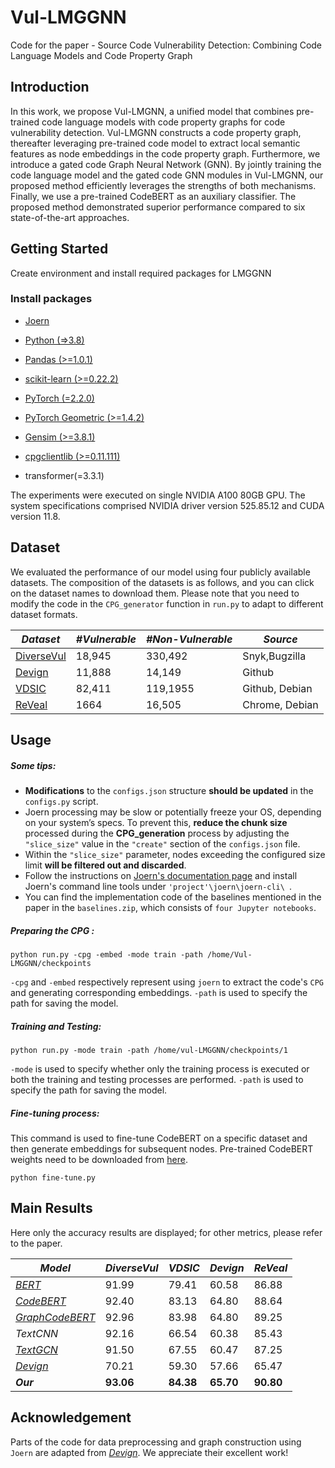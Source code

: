 # Vul-LMGGNN
Code for the paper - Source Code Vulnerability Detection: Combining Code Language Models and Code Property Graph
## Introduction

In this work, we propose Vul-LMGNN, a unified model that combines pre-trained code language models with code property graphs for code vulnerability detection. Vul-LMGNN constructs a code property graph, thereafter leveraging pre-trained code model to extract local semantic features as node embeddings in the code property graph. Furthermore, we introduce a gated code Graph Neural Network (GNN). By jointly training the code language model and the gated code GNN modules in Vul-LMGNN, our proposed method efficiently leverages the strengths of both mechanisms. Finally, we use a pre-trained CodeBERT as an auxiliary classifier. The proposed method demonstrated superior performance compared to six state-of-the-art approaches.

## Getting Started 

Create environment and install required packages for LMGGNN

### Install packages

- [Joern](https://joern.io/docs/)
- [Python (=>3.8)](https://www.python.org/)

- [Pandas (>=1.0.1)](https://pandas.pydata.org/)
- [scikit-learn (>=0.22.2)](https://scikit-learn.org/stable/)
- [PyTorch (=2.2.0)](https://pytorch.org/)
- [PyTorch Geometric (>=1.4.2)](https://pytorch-geometric.readthedocs.io/en/latest/notes/installation.html)
- [Gensim (>=3.8.1)](https://radimrehurek.com/gensim/)
- [cpgclientlib (>=0.11.111)](https://pypi.org/project/cpgclientlib/)
- transformer(=3.3.1)

The experiments were executed on single NVIDIA A100 80GB GPU. The system specifications comprised NVIDIA driver version 525.85.12 and CUDA version 11.8.

## Dataset

We evaluated the performance of our model using four publicly available datasets. The composition of the datasets is as follows, and you can click on the dataset names to download them. Please note that you need to modify the code in the `CPG_generator` function in `run.py` to adapt to different dataset formats.

| *Dataset*                                                    | *#Vulnerable* | *#Non-Vulnerable* | *Source*       |
| ------------------------------------------------------------ | ------------- | ----------------- | -------------- |
| [DiverseVul](https://drive.google.com/file/d/12IWKhmLhq7qn5B_iXgn5YerOQtkH-6RG/view?usp=sharing) | 18,945        | 330,492           | Snyk,Bugzilla  |
| [Devign](https://sites.google.com/view/devign)               | 11,888        | 14,149            | Github         |
| [VDSIC](https://osf.io/d45bw/)                               | 82,411        | 119,1955          | Github, Debian |
| [ReVeal](https://github.com/VulDetProject/ReVeal)            | 1664          | 16,505            | Chrome, Debian |


## Usage

##### Some tips:

- **Modifications** to the `configs.json` structure **should be updated** in the `configs.py` script.
- Joern processing may be slow or potentially freeze your OS, depending on your system’s specs. To prevent this, **reduce the chunk size** processed during the **CPG_generation** process by adjusting the `"slice_size"` value in the `"create"` section of the `configs.json` file.
- Within the `"slice_size"` parameter, nodes exceeding the configured size limit **will be filtered out and discarded**.
- Follow the instructions on [Joern's documentation page](https://joern.io/docs/) and install Joern's command line tools under `'project'\joern\joern-cli\ `.
- You can find the implementation code of the baselines mentioned in the paper in the `baselines.zip`, which consists of `four Jupyter notebooks`.

##### **Preparing the CPG :**

```
python run.py -cpg -embed -mode train -path /home/Vul-LMGGNN/checkpoints
```

`-cpg` and `-embed` respectively represent using `joern` to extract the code's `CPG` and generating corresponding embeddings. `-path` is used to specify the path for saving the model.

##### Training and Testing:

```
python run.py -mode train -path /home/vul-LMGGNN/checkpoints/1
```

`-mode` is used to specify whether only the training process is executed or both the training and testing processes are performed.  `-path` is used to specify the path for saving the model.

##### Fine-tuning process:

This command is used to fine-tune CodeBERT on a specific dataset and then generate embeddings for subsequent nodes. Pre-trained CodeBERT weights need to be downloaded from [here](https://huggingface.co/microsoft/codebert-base).

```
python fine-tune.py
```

## Main Results

Here only the accuracy results are displayed; for other metrics, please refer to the paper.

| *Model*                                             | *DiverseVul* | *VDSIC*   | *Devign*  | *ReVeal*  |
| --------------------------------------------------- | ------------ | --------- | --------- | --------- |
| *[BERT](https://arxiv.org/abs/1810.04805)*          | 91.99        | 79.41     | 60.58     | 86.88     |
| *[CodeBERT](https://arxiv.org/abs/2002.08155)*      | 92.40        | 83.13     | 64.80     | 88.64     |
| *[GraphCodeBERT](https://arxiv.org/abs/2009.08366)* | 92.96        | 83.98     | 64.80     | 89.25     |
| *TextCNN*                                           | 92.16        | 66.54     | 60.38     | 85.43     |
| *[TextGCN](https://arxiv.org/abs/1809.05679)*       | 91.50        | 67.55     | 60.47     | 87.25     |
| *[Devign](https://arxiv.org/abs/1909.03496)*        | 70.21        | 59.30     | 57.66     | 65.47     |
| ***Our***                                           | **93.06**    | **84.38** | **65.70** | **90.80** |

## Acknowledgement

Parts of the code for data preprocessing and graph construction using `Joern` are adapted from *[Devign](https://arxiv.org/abs/1909.03496)*. We appreciate their excellent work!


